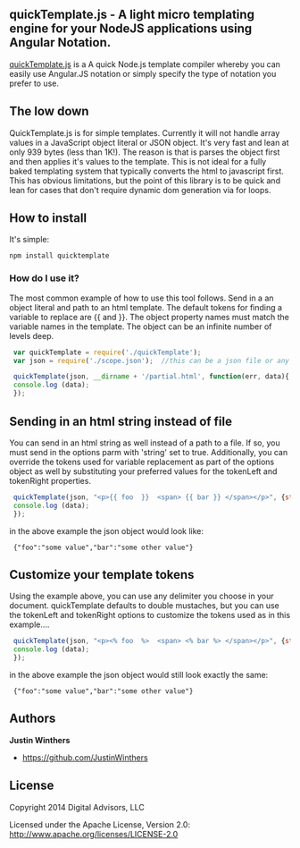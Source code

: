 ## quickTemplate.js - A light micro templating engine for your NodeJS applications using Angular Notation.

[quickTemplate.js](https://github.com/JustinWinthers/quickTemplate) is a A quick Node.js
template compiler whereby you can easily use Angular.JS notation or simply specify the type
of notation you prefer to use.

## The low down

QuickTemplate.js is for simple templates.  Currently it will not handle array values in a JavaScript
object literal or JSON object.  It's very fast and lean at only 939 bytes (less than 1K!).  The reason
is that is parses the object first and then applies it's values to the template.  This is not ideal
for a fully baked templating system that typically converts the html to javascript first.  This has
obvious limitations, but the point of this library is to be quick and lean for cases that don't require
dynamic dom generation via for loops.

## How to install

It's simple:


```
npm install quicktemplate
```

### How do I use it?
The most common example of how to use this tool follows.  Send in a
an object literal and path to an html template.  The default
tokens for finding a variable to replace are {{ and }}.  The object
property names must match the variable names in the template.  The object
can be an infinite number of levels deep.


```js
 var quickTemplate = require('./quickTemplate');
 var json = require('./scope.json');  //this can be a json file or any object literal

 quickTemplate(json, __dirname + '/partial.html', function(err, data){
 console.log (data);
 });
```

## Sending in an html string instead of file

You can send in an html string as well instead of a path to a file.
 If so, you must send in the options parm with 'string' set to true.
 Additionally, you can override the tokens used for variable replacement
 as part of the options object as well by substituting your preferred values
 for the tokenLeft and tokenRight properties.

```js
 quickTemplate(json, "<p>{{ foo  }}  <span> {{ bar }} </span></p>", {string:true}, function(err, data){
 console.log (data);
 });

```

in the above example the json object would look like:

```
 {"foo":"some value","bar":"some other value"}
```

## Customize your template tokens

Using the example above, you can use any delimiter you choose in your document.  quickTemplate defaults to
double mustaches, but you can use the tokenLeft and tokenRight options to customize the tokens used as
in this example....

```js
 quickTemplate(json, "<p><% foo  %>  <span> <% bar %> </span></p>", {string:true, tokenLeft:'<%', tokenRight:'%>'}, function(err, data){
 console.log (data);
 });

```

in the above example the json object would still look exactly the same:

```
 {"foo":"some value","bar":"some other value"}
```


## Authors

**Justin Winthers**

+ https://github.com/JustinWinthers


## License

Copyright 2014 Digital Advisors, LLC

Licensed under the Apache License, Version 2.0: http://www.apache.org/licenses/LICENSE-2.0
